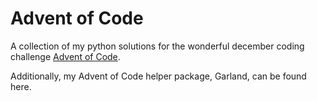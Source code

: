 # Advent of Code
A collection of my python solutions for the wonderful december coding challenge [Advent of Code](http://adventofcode.com).

Additionally, my Advent of Code helper package, Garland, can be found here.
